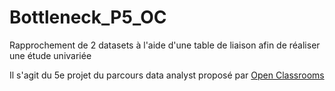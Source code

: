 # Bottleneck_P5_OC
Rapprochement de 2 datasets à l'aide d'une table de liaison afin de réaliser une étude univariée

Il s'agit du 5e projet du parcours data analyst proposé par [Open Classrooms](https://openclassrooms.com/fr/paths/324-data-analyst "lien vers le parcours data analyst")
  
  
